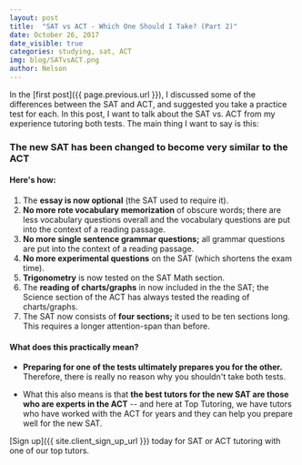 ```yaml
---
layout: post
title:  "SAT vs ACT - Which One Should I Take? (Part 2)"
date: October 26, 2017
date_visible: true
categories: studying, sat, ACT
img: blog/SATvsACT.png
author: Nelson
---
```

In the [first post]({{ page.previous.url }}), I discussed some of the differences between the SAT and ACT, and suggested you take a practice test for each. In this post, I want to talk about the SAT vs. ACT from my experience tutoring both tests. The main thing I want to say is this:

<!--more-->

### **The new SAT has been changed to become very similar to the ACT** ###

#### Here's how:
 1. The **essay is now optional** (the SAT used to require it).  
 2. **No more rote vocabulary memorization** of obscure words; there are less vocabulary questions overall and the vocabulary questions are put into the context of a reading passage.  
 3. **No more single sentence grammar questions;** all grammar questions are put into the context of a reading passage.  
 4. **No more experimental questions** on the SAT (which shortens the exam time).  
 5. **Trigonometry** is now tested on the SAT Math section.  
 6. The **reading of charts/graphs** in now included in the the SAT; the Science section of the ACT has always tested the reading of charts/graphs.  
 7. The SAT now consists of **four sections;** it used to be ten sections long. This requires a longer attention-span than before.  

#### What does this practically mean?
 - **Preparing for one of the tests ultimately prepares you for the other.** Therefore, there is really no reason why you shouldn't take both tests.

 - What this also means is that **the best tutors for the new SAT are those who are experts in the ACT** -- and here at Top Tutoring, we have tutors who have worked with the ACT for years and they can help you prepare well for the new SAT.  

[Sign up]({{ site.client_sign_up_url }}) today for SAT or ACT tutoring with one of our top tutors.
